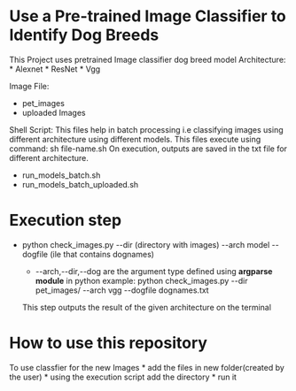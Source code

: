 #  Use a Pre-trained Image Classifier to Identify Dog Breeds

This Project uses pretrained Image classifier dog breed model
Architecture: 
    * Alexnet
    * ResNet
    * Vgg
    
Image File:
  * pet_images
  * uploaded Images
  
  
Shell Script:
This files help in batch processing i.e classifying images using different architecture using different models.
This files execute using command: sh file-name.sh
On execution, outputs are saved in the txt file for different architecture.

  * run_models_batch.sh
  * run_models_batch_uploaded.sh
  
# Execution step

* python check_images.py --dir (directory with images) --arch model --dogfile (ile that contains dognames) 
    * --arch,--dir,--dog  are the argument type defined using **argparse module** in python
    example:
             python check_images.py --dir pet_images/ --arch vgg --dogfile dognames.txt
             
  This step outputs the result of the given architecture on the terminal
  
 # How to use this repository
 
 To use classfier for the new Images 
      * add the files in new folder(created by the user)
      * using the execution script add the directory 
      * run it
